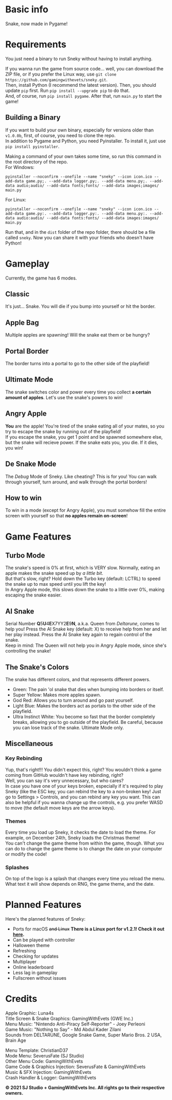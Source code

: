 # Basic info
Snake, now made in Pygame!  

# Requirements
You just need a binary to run Sneky without having to install anything.

If you wanna run the game from source code... well, you can download the ZIP file, or if you prefer the Linux way, use `git clone https://github.com/gamingwithevets/sneky.git`.  
Then, install Python (I recommend the latest version). Then, you should update `pip` first. Run `pip install --upgrade pip` to do that.  
And, of course, run `pip install pygame`.
After that, run `main.py` to start the game!  
## Building a Binary
If you want to build your own binary, especially for versions older than `v1.0.0b`, first, of course, you need to clone the repo.  
In addition to Pygame and Python, you need Pyinstaller. To install it, just use `pip install pyinstaller`.

Making a command of your own takes some time, so run this command in the root directory of the repo.  
For Windows:
```
pyinstaller --noconfirm --onefile --name "sneky" --icon icon.ico --add-data game.py;. --add-data logger.py;. --add-data menu.py;. --add-data audio;audio/ --add-data fonts;fonts/ --add-data images;images/ main.py
```
For Linux:
```
pyinstaller --noconfirm --onefile --name "sneky" --icon icon.ico --add-data game.py:. --add-data logger.py:. --add-data menu.py:. --add-data audio:audio/ --add-data fonts:fonts/ --add-data images:images/ main.py
```

Run that, and in the `dist` folder of the repo folder, there should be a file called `sneky`. Now you can share it with your friends who doesn't have Python!

# Gameplay
Currently, the game has 6 modes.
## Classic
It's just... Snake. You will die if you bump into yourself or hit the border.
## Apple Bag
Multiple apples are spawning! Will the snake eat them or be hungry?
## Portal Border
The border turns into a portal to go to the other side of the playfield!
## Ultimate Mode
The snake switches color and power every time you collect **a certain amount of apples**. Let's use the snake's powers to win!
## Angry Apple
**You** are the apple! You're tired of the snake eating all of your mates, so you try to escape the snake by running out of the playfield!  
If you escape the snake, you get 1 point and be spawned somewhere else, but the snake will recieve power. If the snake eats you, you die. If it dies, you win!
## De Snake Mode
The *Debug* Mode of Sneky. Like cheating? This is for you! You can walk through yourself, turn around, and walk through the portal borders!
## How to win
To win in a mode (except for Angry Apple), you must somehow fill the entire screen with yourself so that **no apples remain on-screen**!

# Game Features
## Turbo Mode
The snake's speed is 0% at first, which is VERY slow. Normally, eating an apple makes the snake speed up by *a little bit*.  
But that's slow, right? Hold down the Turbo key (default: LCTRL) to speed the snake up to max speed until you lift the key!  
In Angry Apple mode, this slows down the snake to a little over 0%, making escaping the snake easier.
## AI Snake
Serial Number **Q**5**U**4**E**X7YY2**E**9**N**, a.k.a. Queen from *Deltarune*, comes to help you! Press the AI Snake key (default: X) to receive help from her and let her play instead. Press the AI Snake key again to regain control of the snake.  
Keep in mind: The Queen will not help you in Angry Apple mode, since she's controlling the snake!
## The Snake's Colors
The snake has different colors, and that represents different powers.
- Green: The pain 'ol snake that dies when bumping into borders or itself.
- Super Yellow: Makes more apples spawn.
- God Red: Allows you to turn around and go past yourself.
- Light Blue: Makes the borders act as portals to the other side of the playfield.
- Ultra Instinct White: You become so fast that the border completely breaks, allowing you to go outside of the playfield. Be careful, because you can lose track of the snake. Ultimate Mode only.
## Miscellaneous
### Key Rebinding
Yup, that's right!!! You didn't expect this, right? You wouldn't think a game coming from GitHub wouldn't have key rebinding, right?  
Well, you can say it's very unnecessary, but who cares?  
In case you have one of your keys broken, especially if it's required to play Sneky (like the ESC key, you can rebind the key to a non-broken key!
Just go to Settings > Controls, and you can rebind any key you want. This can also be helpful if you wanna change up the controls, e.g. you prefer WASD to move (the default move keys are the arrow keys).
### Themes
Every time you load up Sneky, it checks the date to load the theme. For example, on December 24th, Sneky loads the Christmas theme!  
You can't change the game theme from within the game, though. What you can do to change the game theme is to change the date on your computer or modify the code!
### Splashes
On top of the logo is a splash that changes every time you reload the menu.  
What text it will show depends on RNG, the game theme, and the date.

# Planned Features
Here's the planned features of Sneky:
- Ports for macOS ~~and Linux~~ **There is a Linux port for v1.2.1! Check it out [here](https://github.com/gamingwithevets/sneky/releases/tag/v1.2.1).**
- Can be played with controller
- Halloween theme
- Refreshing
- Checking for updates
- Multiplayer
- Online leaderboard
- Less lag in gameplay
- Fullscreen without issues

# Credits
Apple Graphic: Luna4s  
Title Screen & Snake Graphics: GamingWithEvets (GWE Inc.)  
Menu Music: "Nintendo Anti-Piracy Self-Reporter" - Joey Perleoni  
Game Music: "Nothing to Say" - Md Abdul Kader Zilani  
Sounds from DELTARUNE, Google Snake Game, Super Mario Bros. 2 USA, Brain Age  

Menu Template: ChristianD37  
Mode Menu: SeverusFate (SJ Studio)  
Other Menu Code: GamingWithEvets  
Game Code & Graphics Injection: SeverusFate & GamingWithEvets  
Music & SFX Injection: GamingWithEvets  
Crash Handler & Logger: GamingWithEvets  

**© 2021 SJ Studio + GamingWithEvets Inc. All rights go to their respective owners.**
